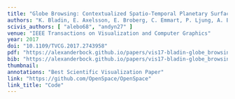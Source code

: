 ```yaml
---
title: "Globe Browsing: Contextualized Spatio-Temporal Planetary Surface Visualization"
authors: "K. Bladin, E. Axelsson, E. Broberg, C. Emmart, P. Ljung, A. Bock, A. Ynnerman"
scivis_authors: [ "alebo68", "andyn27" ]
venue: "IEEE Transactions on Visualization and Computer Graphics"
year: 2017
doi: "10.1109/TVCG.2017.2743958"
pdf: "https://alexanderbock.github.io/papers/vis17-bladin-globe_browsing.pdf"
bib: "https://alexanderbock.github.io/papers/vis17-bladin-globe_browsing.bib"
thumbnail: 
annotations: "Best Scientific Visualization Paper"
link: "https://github.com/OpenSpace/OpenSpace"
link_title: "Code"
---
```


